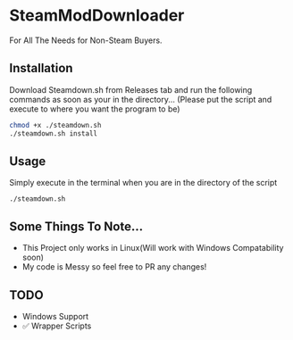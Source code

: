 
# SteamModDownloader
For All The Needs for Non-Steam Buyers.





## Installation

Download Steamdown.sh from Releases tab and run the following commands as soon as your in the directory...
(Please put the script and execute to where you want the program to be)
```bash
chmod +x ./steamdown.sh
./steamdown.sh install
```
## Usage
Simply execute in the terminal when you are in the directory of the script
```
./steamdown.sh
```
 
## Some Things To Note...

- This Project only works in Linux(Will work with Windows Compatability soon)
- My code is Messy so feel free to PR any changes!

## TODO
- Windows Support
-  ✅ Wrapper Scripts 

